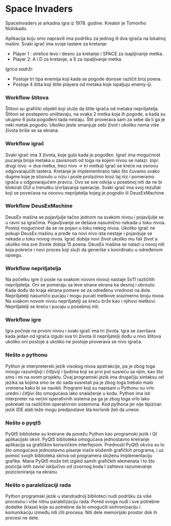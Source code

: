 # Space Invaders

SpaceInvaders je arkadna igra iz 1978. godine. Kreator je Tomoriho Nishikado.

Aplikacija koju smo napravili ima podršku za jednog ili dva igrača na lokalnoj mašini. Svaki igrač ima svoje tastere za kretanje:
  * Player 1 : strelice levo i desno za kretanje i SPACE za isapljivanje metka. 
  *	Player 2: A i D za kretanje, a S za ispaljivanje metka. 

*Igrica sadrži:*
  * Postoje tri tipa enemija koji kada se pogode donose različit broj poena. 
  * Postoje 4 štita koji štite playera od metaka koje ispaljuju enemy-iji.

### Workflow štitova

Štitovi su grafički objekti koji služe da štite igrača od metaka nepriljatelja.
Štitovi se postepeno uništavaju, na svaka 2 metka koja ih pogode, a kada su ukupno 6 puta pogođeni tada nestaju. 
Štit proverava sam za sebe da li ga je neki metak pogodio. Ukoliko jeste smanjuje sebi život i ukoliko nema više života briše se sa ekrana.

### Workflow igrač

Svaki igrač ima 3 života, koje gubi kada je pogođen.
Igrač ima mogućnost pucanja broja metaka u zavisnosti od toga na kojem nivou se nalazi. (npr. drugi nivo -> dva metka, treci nivo -> tri metka)
Igrač se kreće na osnovu odgovarajućih tastera. Kretanje je implementirano tako što čuvamo svako dugme koje je stisnuto u nizu i posle prolazimo kroz taj niz i pomeramo igrača
u odgovarajućem pravcu. Ovo se sve odvija u posebnoj niti da ne bi blokirali GUI u trenutku izvršavanja operacije.
Svaki igrač ima svoj rezultat koji se povećava na osnovu neprijatelja kojeg je pogodio ili DeusExMachine.

### Workflow DeusExMachine

DeusEx mašina se pojavljulje tačno jednom na svakom nivou i pojavljulje se u ravni sa igračima. Pojavljivanje se dešava nasumično nekada u toku nivoa. Postoji mogućnost da se ne pojavi u toku nekog nivoa.
Ukoliko igrač ne pokupi DeusEx mašinu a pređe na novi nivo ista nestaje i pojavljuje se nekada u toku novog nivoa.
Igrač dobija novi život ukoliko mu fali život a ukoliko ima sve živote dobija 15 poena.
DeusEx mašina se nalazi u novoj niti koja pokreće i novi proces koji služi da generiše x koordinatu u određenom opsegu.

### Workflow nepriljatelja

Na početku igre (i posle na svakom novom nivou) nastaje 5x11 različitih nepriljatelja.
Oni se pomeraju sa leve strane ekrana ka desnoj i obrnuto. Kada dođu do kraja ekrana pomere se za određenu vrednost na dole.
Nepriljatelji nasumičo pucaju i mogu pucati metkove srazmerno broju nivoa.
Na svakom novom nivou nepriljatelji se kreću brže kao i njihovi metkovi.
Nepriljatelji se kreću i pucaju u posebnoj niti.


### Workflow igre

Igra počinje na prvom nivou i svaki igrač ima tri života.
Igra se završava kada jedan od igrača izgubi sva tri života ili nepriljatelji dođu u nivo štitova ukoliko oni postoje a ukoliko ne postoje proverava se nivo igrača.


### Nešto o pythonu

Python je interpreterski jezik visokog nivoa apstrakcije, pa je zbog toga mnogo razumljivji i čitljiviji i ljudima koji se prvi put susreću sa njim, kao što smo i mi na ovom projektu. 
Ovaj programski jezik ima drugačiju sintaksu od jezika sa kojima smo se do sada susretali pa je zbog toga trebalo malo vremena kako bi se navikli. 
Programi koji su napisani u Pythonu su vrlo uredni i čitljivi što omogućava lako snalaženje u kodu.
Python ima isti interpreter na većini operativnih sistema pa ga je zbog toga vrlo lako pokretati na različitim operativnim sistemima.
Kod pythona jer nije tipiziran jezik IDE alati teže mogu predpostave šta korisnik želi da unese.

### Nešto o pyqt5

PyQt5 biblioteke su kreirane da povežu Python kao programski jezik i Qt aplikacijski okvir. 
PyQt5 biblioteka omogućava jednostavno kreiranje aplikacija sa grafičkim korisničkim interfejsom. 
Prednosti PyQt5 okvira su to što omogućava jednostavno pisanje inače složenih grafičkih programa, i uz pomoć svojih biblioteka skriva od programera složenu implementaciju grafike.
Mana PyQt5 može biti izgled samih grafičkih elemenata I to što pozicija istih zavisi isključivo od izvornog koda I zahteva razumevanje pozicioniranja na ekranu.

### Nešto o paralelizaciji rada

Python programski jezik u standradnoj biblioteci nudi podršku za više procesnu i više nitnu paralelizaciju rada. Pored ovoga nudi i sve potrebne dodatke (klase) koje su
potrebne da bi omogućili sinhronizaciju i komunikaciju između niti i/ili procesa.
Niti dele memorijski prostor dok ih procesi ne dele.






